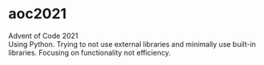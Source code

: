 # aoc2021
 Advent of Code 2021  
 Using Python. Trying to not use external libraries and minimally use built-in libraries. 
 Focusing on functionality not efficiency. 
